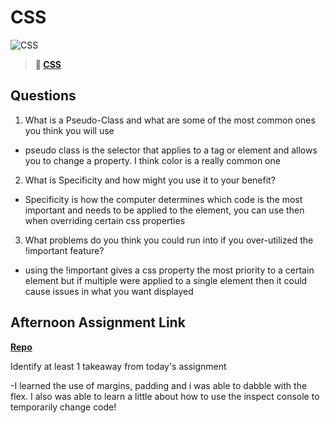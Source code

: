 # CSS

![CSS](https://bcw.blob.core.windows.net/public/cssUnit/1411879719053976)

> **📖 [CSS](https://codeworksacademy.com/fs-student-guide/resources/wk1/03-CSS)**

## Questions

1. What is a Pseudo-Class and what are some of the most common ones you think you will use

- pseudo class is the selector that applies to a tag or element and allows you to change a property. I think color is a really common one

2. What is Specificity and how might you use it to your benefit?

- Specificity is how the computer determines which code is the most important and needs to be applied to the element, you can use then when overriding certain css properties

3. What problems do you think you could run into if you over-utilized the !important feature?

- using the !important gives a css property the most priority to a certain element but if multiple were applied to a single element then it could cause issues in what you want displayed

## Afternoon Assignment Link

**[Repo](https://tmontandon.github.io/CoolWebsite/)**

Identify at least 1 takeaway from today's assignment

-I learned the use of margins, padding and i was able to dabble with the flex. I also was able to learn a little about how to use the inspect console to temporarily change code!